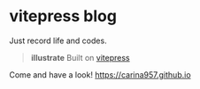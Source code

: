 # vitepress blog

Just record life and codes.

> **illustrate**
> Built on [vitepress](https://vitepress.vuejs.org/)

Come and have a look! <https://carina957.github.io>
